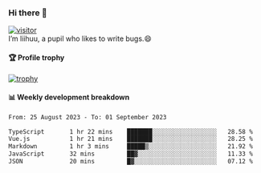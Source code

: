 ### Hi there 👋
[![visitor](https://visitor-badge.glitch.me/badge?page_id=liihuu&right_color=blue)](https://github.com/liihuu)<br>
I’m liihuu, a pupil who likes to write bugs.😄


#### 🏆 Profile trophy
[![trophy](https://github-profile-trophy.vercel.app?username=liihuu&margin-w=16&margin-h=16&rank=-C,-B)](https://github.com/liihuu)


#### 📊 Weekly development breakdown
<!--START_SECTION:waka-->

```txt
From: 25 August 2023 - To: 01 September 2023

TypeScript       1 hr 22 mins    ███████░░░░░░░░░░░░░░░░░░   28.58 %
Vue.js           1 hr 21 mins    ███████░░░░░░░░░░░░░░░░░░   28.25 %
Markdown         1 hr 3 mins     █████▒░░░░░░░░░░░░░░░░░░░   21.92 %
JavaScript       32 mins         ██▓░░░░░░░░░░░░░░░░░░░░░░   11.33 %
JSON             20 mins         █▓░░░░░░░░░░░░░░░░░░░░░░░   07.12 %
```

<!--END_SECTION:waka-->

<!--
**liihuu/liihuu** is a ✨ _special_ ✨ repository because its `README.md` (this file) appears on your GitHub profile.

Here are some ideas to get you started:

- 🔭 I’m currently working on ...
- 🌱 I’m currently learning ...
- 👯 I’m looking to collaborate on ...
- 🤔 I’m looking for help with ...
- 💬 Ask me about ...
- 📫 How to reach me: ...
- 😄 Pronouns: ...
- ⚡ Fun fact: ...
-->
